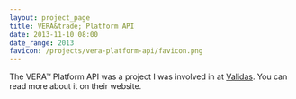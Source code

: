 ```yaml
---
layout: project_page
title: VERA&trade; Platform API
date: 2013-11-10 08:00
date_range: 2013
favicon: /projects/vera-platform-api/favicon.png
---
```


The VERA&trade; Platform API was a project I was involved in at [Validas](http://www.validas.com). You can read more about it on their website.

